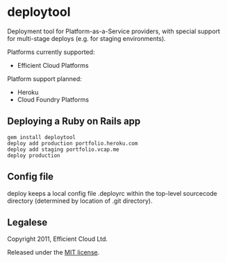 # deploytool

Deployment tool for Platform-as-a-Service providers, with special support for multi-stage deploys (e.g. for staging environments).

Platforms currently supported:

* Efficient Cloud Platforms

Platform support planned:

* Heroku
* Cloud Foundry Platforms

## Deploying a Ruby on Rails app

    gem install deploytool
    deploy add production portfolio.heroku.com
    deploy add staging portfolio.vcap.me
    deploy production

## Config file

deploy keeps a local config file .deployrc within the top-level sourcecode directory (determined by location of .git directory).

## Legalese

Copyright 2011, Efficient Cloud Ltd.

Released under the [MIT license](http://www.opensource.org/licenses/mit-license.php).
